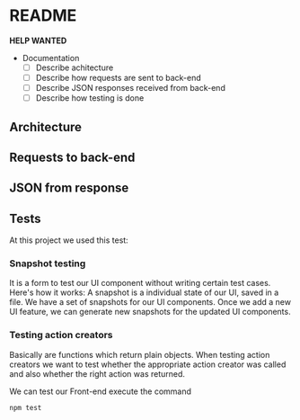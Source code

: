 # README

**HELP WANTED**

- Documentation
	- [ ] Describe achitecture
	- [ ] Describe how requests are sent to back-end
	- [ ] Describe JSON responses received from back-end
	- [ ] Describe how testing is done

## Architecture

## Requests to back-end

## JSON from response

## Tests

At this project we used this test: 

### Snapshot testing 

It is a form to test our UI component without writing certain test cases. Here's how it works: A snapshot is a individual state of our UI, saved in a file. We have a set of snapshots for our UI components. Once we add a new UI feature, we can generate new snapshots for the updated UI components.

### Testing action creators

Basically are functions which return plain objects. When testing action creators we want to test whether the appropriate action creator was called and also whether the right action was returned.

We can test our Front-end execute the command 

```
npm test
```